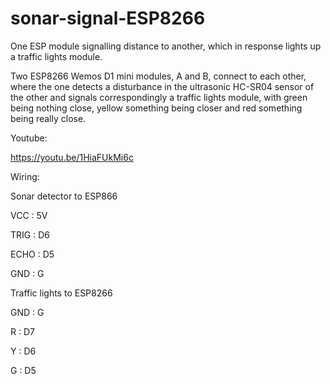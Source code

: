 # sonar-signal-ESP8266
One ESP module signalling distance to another, which in response lights up a traffic lights module.

Two ESP8266 Wemos D1 mini modules, A and B, connect to each other, where the one detects a disturbance in the ultrasonic  HC-SR04 sensor of the other and signals correspondingly a traffic lights module, with green being nothing close, yellow something being closer and red something being really close.

Youtube:

https://youtu.be/1HiaFUkMi6c 



Wiring:

Sonar detector to ESP866

VCC : 5V

TRIG : D6

ECHO : D5

GND : G



Traffic lights to ESP8266

GND : G

R : D7

Y : D6

G : D5

